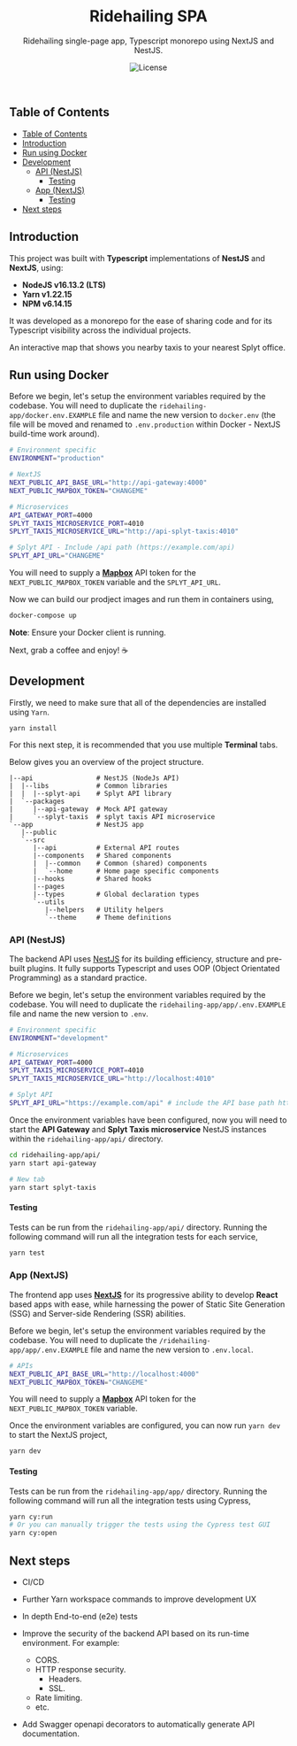 <h1 align="center">Ridehailing SPA</h1>
<p align="center">Ridehailing single-page app, Typescript monorepo using NextJS and NestJS.</p>
<p align="center">
  <img src="https://img.shields.io/github/license/bakeruk/ridehailing-app" alt="License" />
</p>
<br />

## Table of Contents
- [Table of Contents](#table-of-contents)
- [Introduction](#introduction)
- [Run using Docker](#run-using-docker)
- [Development](#development)
  - [API (NestJS)](#api-nestjs)
    - [Testing](#testing)
  - [App (NextJS)](#app-nextjs)
    - [Testing](#testing-1)
- [Next steps](#next-steps)

## Introduction

This project was built with **Typescript** implementations of **NestJS** and **NextJS**, using:

  - **NodeJS v16.13.2 (LTS)**
  - **Yarn v1.22.15**
  - **NPM v6.14.15**

It was developed as a monorepo for the ease of sharing code and for its Typescript visibility across the individual projects.

An interactive map that shows you nearby taxis to your nearest Splyt office.

## Run using Docker

Before we begin, let's setup the environment variables required by the codebase. You will need to duplicate the `ridehailing-app/docker.env.EXAMPLE` file and name the new version to `docker.env` (the file will be moved and renamed to `.env.production` within Docker - NextJS build-time work around).


```sh
# Environment specific
ENVIRONMENT="production"

# NextJS
NEXT_PUBLIC_API_BASE_URL="http://api-gateway:4000"
NEXT_PUBLIC_MAPBOX_TOKEN="CHANGEME"

# Microservices
API_GATEWAY_PORT=4000
SPLYT_TAXIS_MICROSERVICE_PORT=4010
SPLYT_TAXIS_MICROSERVICE_URL="http://api-splyt-taxis:4010"

# Splyt API - Include /api path (https://example.com/api)
SPLYT_API_URL="CHANGEME"
```

You will need to supply a [**Mapbox**](https://www.mapbox.com/) API token for the `NEXT_PUBLIC_MAPBOX_TOKEN` variable and the `SPLYT_API_URL`.

Now we can build our prodject images and run them in containers using,

```sh
docker-compose up
```

**Note**: Ensure your Docker client is running.

Next, grab a coffee and enjoy! ☕️

## Development

Firstly, we need to make sure that all of the dependencies are installed using `Yarn`.

```shell
yarn install
```

For this next step, it is recommended that you use multiple **Terminal** tabs.

Below gives you an overview of the project structure.

```
|--api                # NestJS (NodeJs API)
|  |--libs            # Common libraries
|  |  |--splyt-api    # Splyt API library
|  `--packages
|     |--api-gateway  # Mock API gateway
|     `--splyt-taxis  # splyt taxis API microservice
`--app                # NestJS app
   |--public
   `--src
      |--api          # External API routes
      |--components   # Shared components
      |  |--common    # Common (shared) components
      |  `--home      # Home page specific components
      |--hooks        # Shared hooks
      |--pages
      |--types        # Global declaration types
      `--utils
         |--helpers   # Utility helpers
         `--theme     # Theme definitions
```

### API (NestJS)

The backend API uses [NestJS](https://nestjs.com/) for its building efficiency, structure and pre-built plugins. It fully supports Typescript and uses OOP (Object Orientated Programming) as a standard practice.

Before we begin, let's setup the environment variables required by the codebase. You will need to duplicate the `ridehailing-app/app/.env.EXAMPLE` file and name the new version to `.env`.

```sh
# Environment specific
ENVIRONMENT="development"

# Microservices
API_GATEWAY_PORT=4000
SPLYT_TAXIS_MICROSERVICE_PORT=4010
SPLYT_TAXIS_MICROSERVICE_URL="http://localhost:4010"

# Splyt API
SPLYT_API_URL="https://example.com/api" # include the API base path https://example.com/api
```

Once the environment variables have been configured, now you will need to start the **API Gateway** and **Splyt Taxis microservice** NestJS instances within the `ridehailing-app/api/` directory.

```sh
cd ridehailing-app/api/
yarn start api-gateway

# New tab
yarn start splyt-taxis
```

#### Testing

Tests can be run from the `ridehailing-app/api/` directory. Running the following command will run all the integration tests for each service,


```sh
yarn test
```

### App (NextJS)

The frontend app uses [**NextJS**](https://nextjs.org/) for its progressive ability to develop **React** based apps with ease, while harnessing the power of Static Site Generation (SSG) and Server-side Rendering (SSR) abilities.

Before we begin, let's setup the environment variables required by the codebase. You will need to duplicate the `/ridehailing-app/app/.env.EXAMPLE` file and name the new version to `.env.local`.

```sh
# APIs
NEXT_PUBLIC_API_BASE_URL="http://localhost:4000"
NEXT_PUBLIC_MAPBOX_TOKEN="CHANGEME"
```

You will need to supply a [**Mapbox**](https://www.mapbox.com/) API token for the `NEXT_PUBLIC_MAPBOX_TOKEN` variable.

Once the environment variables are configured, you can now run `yarn dev` to start the NextJS project,

```sh
yarn dev
```

#### Testing

Tests can be run from the `ridehailing-app/app/` directory. Running the following command will run all the integration tests using Cypress,


```sh
yarn cy:run
# Or you can manually trigger the tests using the Cypress test GUI
yarn cy:open
```

## Next steps

  - CI/CD
  - Further Yarn workspace commands to improve development UX
  - In depth End-to-end (e2e) tests
  - Improve the security of the backend API based on its run-time environment. For example:

    - CORS.
    - HTTP response security.
      - Headers.
      - SSL.
    - Rate limiting.
    - etc.

  - Add Swagger openapi decorators to automatically generate API documentation.